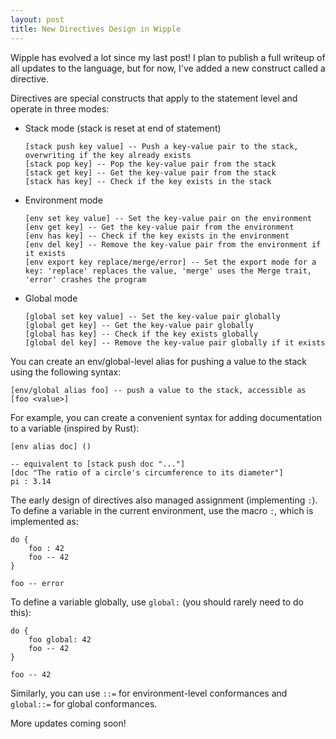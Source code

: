 ```yaml
---
layout: post
title: New Directives Design in Wipple
---
```


Wipple has evolved a lot since my last post! I plan to publish a full writeup of all updates to the language, but for now, I've added a new construct called a directive.

Directives are special constructs that apply to the statement level and operate in three modes:

-   Stack mode (stack is reset at end of statement)

    ```wipple
    [stack push key value] -- Push a key-value pair to the stack, overwriting if the key already exists
    [stack pop key] -- Pop the key-value pair from the stack
    [stack get key] -- Get the key-value pair from the stack
    [stack has key] -- Check if the key exists in the stack
    ```

-   Environment mode

    ```wipple
    [env set key value] -- Set the key-value pair on the environment
    [env get key] -- Get the key-value pair from the environment
    [env has key] -- Check if the key exists in the environment
    [env del key] -- Remove the key-value pair from the environment if it exists
    [env export key replace/merge/error] -- Set the export mode for a key: 'replace' replaces the value, 'merge' uses the Merge trait, 'error' crashes the program
    ```

-   Global mode

    ```wipple
    [global set key value] -- Set the key-value pair globally
    [global get key] -- Get the key-value pair globally
    [global has key] -- Check if the key exists globally
    [global del key] -- Remove the key-value pair globally if it exists
    ```

You can create an env/global-level alias for pushing a value to the stack using the following syntax:

```wipple
[env/global alias foo] -- push a value to the stack, accessible as [foo <value>]
```

For example, you can create a convenient syntax for adding documentation to a variable (inspired by Rust):

```wipple
[env alias doc] ()

-- equivalent to [stack push doc "..."]
[doc "The ratio of a circle's circumference to its diameter"]
pi : 3.14
```

The early design of directives also managed assignment (implementing `:`). To define a variable in the current environment, use the macro `:`, which is implemented as:

```wipple
do {
    foo : 42
    foo -- 42
}

foo -- error
```

To define a variable globally, use `global:` (you should rarely need to do this):

```wipple
do {
    foo global: 42
    foo -- 42
}

foo -- 42
```

Similarly, you can use `::=` for environment-level conformances and `global::=` for global conformances.

More updates coming soon!
